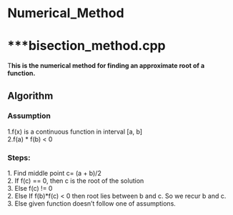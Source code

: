 # Numerical_Method<br>
<h1>***bisection_method.cpp</h1>
<p>T<b>his is the numerical method for finding an approximate root of a function.</b></p>
<h2>Algorithm</h2>
<h3>Assumption</h3>
1.f(x) is a continuous function in interval [a, b]<br>
2.f(a) * f(b) < 0<br>
<h3>Steps:</h3>
1. Find middle point c= (a + b)/2<br>
2. If f(c) == 0, then c is the root of the solution<br>
3. Else f(c) != 0<br
       1. If value f(a)*f(c) < 0 then root lies between a and c. So we recur for a and c<br>
       2. Else If f(b)*f(c) < 0 then root lies between b and c. So we recur b and c.<br>
       3. Else given function doesn’t follow one of assumptions.<br>
